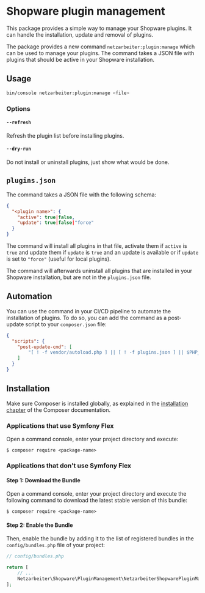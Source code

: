 # Shopware plugin management

This package provides a simple way to manage your Shopware plugins. It can handle the installation, update and removal
of plugins.

The package provides a new command `netzarbeiter:plugin:manage` which can be used to manage your plugins. The command
takes a JSON file with plugins that should be active in your Shopware installation.

## Usage

```bash
bin/console netzarbeiter:plugin:manage <file>
```

### Options

#### `--refresh`

Refresh the plugin list before installing plugins.

#### `--dry-run`

Do not install or uninstall plugins, just show what would be done.

## `plugins.json`

The command takes a JSON file with the following schema:

```json
{
  "<plugin name>": {
    "active": true|false,
    "update": true|false|"force"
  }
}
```

The command will install all plugins in that file, activate them if `active` is `true` and update them if `update` is
`true` and an update is available or if `update` is set to `"force"` (useful for local plugins).

The command will afterwards uninstall all plugins that are installed in your Shopware installation, but are not in the
`plugins.json` file.

## Automation

You can use the command in your CI/CD pipeline to automate the installation of plugins. To do so, you can add the
command as a post-update script to your `composer.json` file:

```json
{
  "scripts": {
    "post-update-cmd": [
        "[ ! -f vendor/autoload.php ] || [ ! -f plugins.json ] || $PHP_BINARY bin/console netzarbeiter:plugins:handle --refresh plugins.json"
    ]
  }
}
```

## Installation

Make sure Composer is installed globally, as explained in the [installation chapter](https://getcomposer.org/doc/00-intro.md)
of the Composer documentation.

### Applications that use Symfony Flex

Open a command console, enter your project directory and execute:

```console
$ composer require <package-name>
```

### Applications that don't use Symfony Flex

#### Step 1: Download the Bundle

Open a command console, enter your project directory and execute the following command to download the latest stable
version of this bundle:

```console
$ composer require <package-name>
```

#### Step 2: Enable the Bundle

Then, enable the bundle by adding it to the list of registered bundles in the `config/bundles.php` file of your project:

```php
// config/bundles.php

return [
    // ...
    Netzarbeiter\Shopware\PluginManagement\NetzarbeiterShopwarePluginManagementBundle::class => ['all' => true],
];
```
